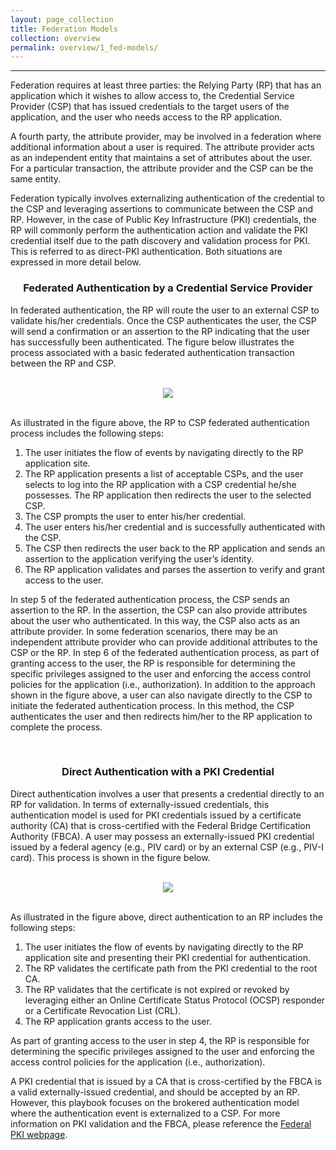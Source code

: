 ```yaml
---
layout: page_collection
title: Federation Models
collection: overview
permalink: overview/1_fed-models/
---
```

<script>
$(function() {
  $( "#accordion" ).accordion({
    heightStyle: "content",
    collapsible: "true",
    active: "false"
  });
});
</script>
---------------------------------------

Federation requires at least three parties: the Relying Party (RP) that has an application which it wishes to allow access to, the Credential Service Provider (CSP) that has issued credentials to the target users of the application, and the user who needs access to the RP application. 

A fourth party, the attribute provider, may be involved in a federation where additional information about a user is required. The attribute provider acts as an independent entity that maintains a set of attributes about the user. For a particular transaction, the attribute provider and the CSP can be the same entity.

Federation typically involves externalizing authentication of the credential to the CSP and leveraging assertions to communicate between the CSP and RP. However, in the case of Public Key Infrastructure (PKI) credentials, the RP will commonly perform the authentication action and validate the PKI credential itself due to the path discovery and validation process for PKI. This is referred to as direct-PKI authentication. Both situations are expressed in more detail below.

### <center> Federated Authentication by a Credential Service Provider </center>

In federated authentication, the RP will route the user to an external CSP to validate his/her credentials. Once the CSP authenticates the user, the CSP will send a confirmation or an assertion to the RP indicating that the user has successfully been authenticated. The figure below illustrates the process associated with a basic federated authentication transaction between the RP and CSP.

<br>

<div style="text-align:center"><img src="{{site.baseurl}}/img/rp-csp.png"/></div>

<br>

As illustrated in the figure above, the RP to CSP federated authentication process includes the following steps:

1.	The user initiates the flow of events by navigating directly to the RP application site. 
2.	The RP application presents a list of acceptable CSPs, and the user selects to log into the RP application with a CSP credential he/she possesses. The RP application then redirects the user to the selected CSP. 
3.	The CSP prompts the user to enter his/her credential.
4.	The user enters his/her credential and is successfully authenticated with the CSP. 
5.	The CSP then redirects the user back to the RP application and sends an assertion to the application verifying the user’s identity. 
6.	The RP application validates and parses the assertion to verify and grant access to the user.

In step 5 of the federated authentication process, the CSP sends an assertion to the RP. In the assertion, the CSP can also provide attributes about the user who authenticated. In this way, the CSP also acts as an attribute provider. In some federation scenarios, there may be an independent attribute provider who can provide additional attributes to the CSP or the RP. In step 6 of the federated authentication process, as part of granting access to the user, the RP is responsible for determining the specific privileges assigned to the user and enforcing the access control policies for the application (i.e., authorization). 
In addition to the approach shown in the figure above, a user can also navigate directly to the CSP to initiate the federated authentication process. In this method, the CSP authenticates the user and then redirects him/her to the RP application to complete the process.

<br>

### <center> Direct Authentication with a PKI Credential </center>

Direct authentication involves a user that presents a credential directly to an RP for validation. In terms of externally-issued credentials, this authentication model is used for PKI credentials issued by a certificate authority (CA) that is cross-certified with the Federal Bridge Certification Authority (FBCA). A user may possess an externally-issued PKI credential issued by a federal agency (e.g., PIV card) or by an external CSP (e.g., PIV-I card). This process is shown in the figure below.

<br>

<div style="text-align:center"><img src="{{site.baseurl}}/img/direct-auth.png"/></div>

<br>

As illustrated in the figure above, direct authentication to an RP includes the following steps:

1.	The user initiates the flow of events by navigating directly to the RP application site and presenting their PKI credential for authentication. 
2.	The RP validates the certificate path from the PKI credential to the root CA.
3.	The RP validates that the certificate is not expired or revoked by leveraging either an Online Certificate Status Protocol (OCSP) responder or a Certificate Revocation List (CRL).
4.	The RP application grants access to the user.

As part of granting access to the user in step 4, the RP is responsible for determining the specific privileges assigned to the user and enforcing the access control policies for the application (i.e., authorization). 

A PKI credential that is issued by a CA that is cross-certified by the FBCA is a valid externally-issued credential, and should be accepted by an RP. However, this playbook focuses on the brokered authentication model where the authentication event is externalized to a CSP. For more information on PKI validation and the FBCA, please reference the [Federal PKI webpage](https://www.idmanagement.gov/IDM/s/article_content_old?tag=a0Gt0000000SfwP).

















